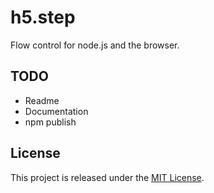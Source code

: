 # h5.step

Flow control for node.js and the browser.

## TODO

  - Readme
  - Documentation
  - npm publish

## License

This project is released under the
[MIT License](https://raw.github.com/morkai/h5.step/master/license.md).
